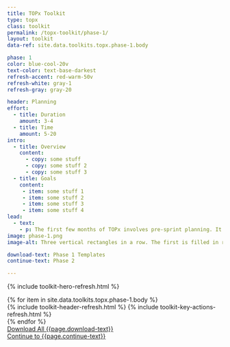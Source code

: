 ```yaml
---
title: TOPx Toolkit
type: topx
class: toolkit
permalink: /topx-toolkit/phase-1/
layout: toolkit
data-ref: site.data.toolkits.topx.phase-1.body

phase: 1
color: blue-cool-20v
text-color: text-base-darkest
refresh-accent: red-warm-50v
refresh-white: gray-1
refresh-gray: gray-20

header: Planning
effort:
  - title: Duration
    amount: 3-4
  - title: Time
    amount: 5-20
intro:
  - title: Overview
    content:
      - copy: some stuff
      - copy: some stuff 2
      - copy: some stuff 3
  - title: Goals
    content:
     - item: some stuff 1
     - item: some stuff 2
     - item: some stuff 3
     - item: some stuff 4
lead:
  - text:
    - p: The first few months of TOPx involves pre-sprint planning. It will be important to form a team within your agency that will work on day-to-day operations, spread the word about TOPx within your agency, and identify a senior-level champion. Next, your team will engage others in the agency to define problem statement(s) for which sprint participants will develop solutions. After problem statement development, you will recruit sprint participants, who include tech teams, community leaders, advocates, individuals with direct lived experience, and data and policy experts from government.
image: phase-1.png
image-alt: Three vertical rectangles in a row. The first is filled in red with a one in the center. The rest are outlined

download-text: Phase 1 Templates
continue-text: Phase 2

---
```


{% include toolkit-hero-refresh.html %}
<section class="grid-container padding-y-8">
  <div class="grid-row">
    <div>
      {% for item in site.data.toolkits.topx.phase-1.body %}
        <div class="toolkit-section margin-top-10">
          {% include toolkit-header-refresh.html %}
          {% include toolkit-key-actions-refresh.html %}
        </div>
      {% endfor %}
    </div>
  </div>
</section>
<section class="text-white bg-primary usa-section">
  <div class="grid-container">
    <div>
      <a href="{{ site.baseurl }}/{{ page.permalink }}" target="_blank"
          class="usa-button usa-button--inverse usa-button--outline site-button">
          Download All {{page.download-text}}
      </a>
    </div>
    <div>
      <a href="{{ site.baseurl }}/{{ page.permalink }}" target="_blank"
        class="usa-button margin-top-4 usa-button--secondary site-button">
        Continue to {{page.continue-text}}
      </a>
    </div>
  </div>
</section>